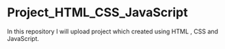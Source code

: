 # Project_HTML_CSS_JavaScript
In this repository I will upload project which created using HTML , CSS and JavaScript.
